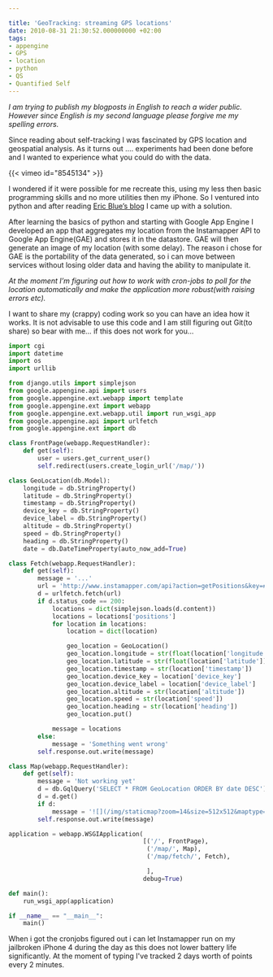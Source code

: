 ```yaml
---

title: 'GeoTracking: streaming GPS locations'
date: 2010-08-31 21:30:52.000000000 +02:00
tags:
- appengine
- GPS
- location
- python
- QS
- Quantified Self
---
```

_I am trying to publish my blogposts in English to reach a wider public. However since English is my second language please forgive me my spelling errors._

Since reading about self-tracking I was fascinated by GPS location and geospatial analysis. As it turns out …. experiments had been done before and I wanted to experience what you could do with the data.

{{< vimeo id="8545134" >}}

I wondered if it were possible for me recreate this, using my less then basic programming skills and no more utilities then my iPhone. So I ventured into python and after reading [Eric Blue’s blog](http://eric-blue.com/2010/08/28/geolocation-gps-and-self-tracking/) I came up with a solution.  

After learning the basics of python and starting with Google App Engine I developed an app that aggregates my location from the Instamapper API to Google App Engine(GAE) and stores it in the datastore. GAE will then generate an image of my location (with some delay). The reason i chose for GAE is the portability of the data generated, so i can move between services without losing older data and having the ability to manipulate it.

_At the moment I’m figuring out how to work with cron-jobs to poll for the location automatically and make the application more robust(with raising errors etc)._

I want to share my (crappy) coding work so you can have an idea how it works. It is not advisable to use this code and I am still figuring out Git(to share) so bear with me… if this does not work for you…

```python
import cgi
import datetime
import os
import urllib

from django.utils import simplejson
from google.appengine.api import users
from google.appengine.ext.webapp import template
from google.appengine.ext import webapp
from google.appengine.ext.webapp.util import run_wsgi_app
from google.appengine.api import urlfetch
from google.appengine.ext import db

class FrontPage(webapp.RequestHandler):
    def get(self):
        user = users.get_current_user()
        self.redirect(users.create_login_url('/map/'))

class GeoLocation(db.Model):
    longitude = db.StringProperty()
    latitude = db.StringProperty()
    timestamp = db.StringProperty()
    device_key = db.StringProperty()
    device_label = db.StringProperty()
    altitude = db.StringProperty()
    speed = db.StringProperty()
    heading = db.StringProperty()
    date = db.DateTimeProperty(auto_now_add=True)

class Fetch(webapp.RequestHandler):
    def get(self):
        message = '...'
        url = 'http://www.instamapper.com/api?action=getPositions&key=###ENTER YOUR DEVICE_KEY HERE###&num=10&format=json'
        d = urlfetch.fetch(url)
        if d.status_code == 200:
            locations = dict(simplejson.loads(d.content))
            locations = locations['positions']
            for location in locations:
                location = dict(location)

                geo_location = GeoLocation()
                geo_location.longitude = str(float(location['longitude']))
                geo_location.latitude = str(float(location['latitude']))
                geo_location.timestamp = str(location['timestamp'])
                geo_location.device_key = location['device_key']
                geo_location.device_label = location['device_label']
                geo_location.altitude = str(location['altitude'])
                geo_location.speed = str(location['speed'])
                geo_location.heading = str(location['heading'])
                geo_location.put()

            message = locations
        else: 
            message = 'Something went wrong'
        self.response.out.write(message)   

class Map(webapp.RequestHandler):
    def get(self):
        message = 'Not working yet'
        d = db.GqlQuery('SELECT * FROM GeoLocation ORDER BY date DESC') 
        d = d.get()
        if d:
            message = '![](/img/staticmap?zoom=14&size=512x512&maptype=roadmap&markers=color:blue|label:S|' + d.latitude + ',' + d.longitude + '&sensor=false)'
        self.response.out.write(message) 

application = webapp.WSGIApplication(
                                     [('/', FrontPage),
                                      ('/map/', Map),
                                      ('/map/fetch/', Fetch),

                                      ],
                                     debug=True)

def main():
    run_wsgi_app(application)

if __name__ == "__main__":
    main()
```

When i got the cronjobs figured out i can let Instamapper run on my jailbroken iPhone 4 during the day as this does not lower battery life significantly. At the moment of typing I've tracked 2 days worth of points every 2 minutes.